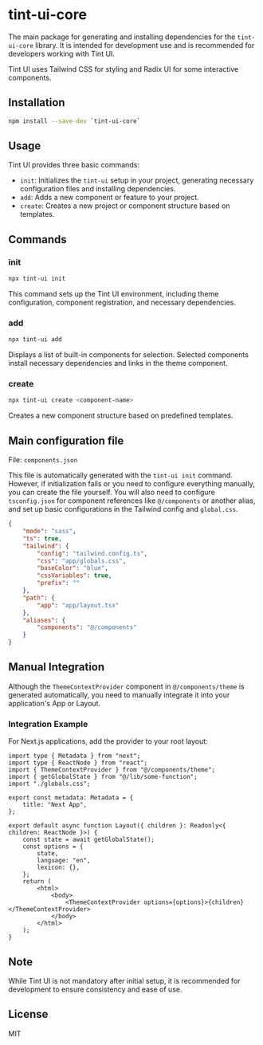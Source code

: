# tint-ui-core

The main package for generating and installing dependencies for the `tint-ui-core` library. It is intended for development use and is recommended for developers working with Tint UI.

Tint UI uses Tailwind CSS for styling and Radix UI for some interactive components.

## Installation

```bash
npm install --save-dev `tint-ui-core`
```

## Usage

Tint UI provides three basic commands:

- `init`: Initializes the `tint-ui` setup in your project, generating necessary configuration files and installing dependencies.
- `add`: Adds a new component or feature to your project.
- `create`: Creates a new project or component structure based on templates.

## Commands

### init

```bash
npx tint-ui init
```

This command sets up the Tint UI environment, including theme configuration, component registration, and necessary dependencies.

### add

```bash
npx tint-ui add
```

Displays a list of built-in components for selection. Selected components install necessary dependencies and links in the theme component.

### create

```bash
npx tint-ui create <component-name>
```

Creates a new component structure based on predefined templates.

## Main configuration file

File: `components.json`

This file is automatically generated with the `tint-ui init` command. However, if initialization fails or you need to configure everything manually, you can create the file yourself. You will also need to configure `tsconfig.json` for component references like `@/components` or another alias, and set up basic configurations in the Tailwind config and `global.css`.

```json
{
	"mode": "sass",
	"ts": true,
	"tailwind": {
		"config": "tailwind.config.ts",
		"css": "app/globals.css",
		"baseColor": "blue",
		"cssVariables": true,
		"prefix": ""
	},
	"path": {
		"app": "app/layout.tsx"
	},
	"aliases": {
		"components": "@/components"
	}
}
```

## Manual Integration

Although the `ThemeContextProvider` component in `@/components/theme` is generated automatically, you need to manually integrate it into your application's App or Layout.

### Integration Example

For Next.js applications, add the provider to your root layout:

```tsx
import type { Metadata } from "next";
import type { ReactNode } from "react";
import { ThemeContextProvider } from "@/components/theme";
import { getGlobalState } from "@/lib/some-function";
import "./globals.css";

export const metadata: Metadata = {
	title: "Next App",
};

export default async function Layout({ children }: Readonly<{ children: ReactNode }>) {
	const state = await getGlobalState();
	const options = {
		state,
		language: "en",
		lexicon: {},
	};
	return (
		<html>
			<body>
				<ThemeContextProvider options={options}>{children}</ThemeContextProvider>
			</body>
		</html>
	);
}
```

## Note

While Tint UI is not mandatory after initial setup, it is recommended for development to ensure consistency and ease of use.

## License

MIT
